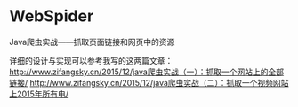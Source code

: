 ﻿# WebSpider
Java爬虫实战——抓取页面链接和网页中的资源


详细的设计与实现可以参考我写的这两篇文章：
http://www.zifangsky.cn/2015/12/java爬虫实战（一）：抓取一个网站上的全部链接/
http://www.zifangsky.cn/2015/12/java爬虫实战（二）：抓取一个视频网站上2015年所有电/
